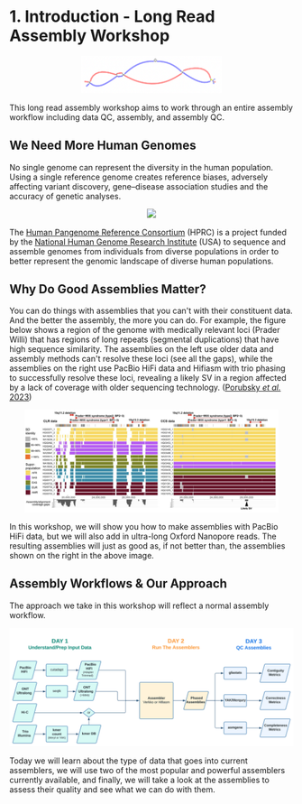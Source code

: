 # 1. Introduction - Long Read Assembly Workshop

<p align="center">
    <img src="https://github.com/human-pangenomics/hprc-tutorials/blob/GA-workshop/assembly/genomics_aotearoa/images/intro/HG002_bandage.png?raw=true" width="250"/>
</p>

This long read assembly workshop aims to work through an entire assembly workflow including data QC, assembly, and assembly QC.

## We Need More Human Genomes

No single genome can represent the diversity in the human population. Using a single reference genome creates reference biases, adversely affecting variant discovery, gene–disease association studies and the accuracy of genetic analyses.

<p align="center">
    <img src="https://s3-us-west-2.amazonaws.com/human-pangenomics/backup/logo-proof-full.png" width="450"/>
</p>

The [Human Pangenome Reference Consortium](https://humanpangenome.org) (HPRC) is a project funded by the [National Human Genome Research Institute](https://genome.gov) (USA) to sequence and assemble genomes from individuals from diverse populations in order to better represent the genomic landscape of diverse human populations.

## Why Do Good Assemblies Matter?

You can do things with assemblies that you can't with their constituent data. And the better the assembly, the more you can do. For example, the figure below shows a region of the genome with medically relevant loci (Prader Willi) that has regions of long repeats (segmental duplications) that have high sequence similarity. The assemblies on the left use older data and assembly methods can't resolve these loci (see all the gaps), while the assemblies on the right use PacBio HiFi data and Hifiasm with trio phasing to successfully resolve these loci, revealing a likely SV in a region affected by a lack of coverage with older sequencing technology. ([Porubsky _et al._ 2023](https://doi.org/10.1101/gr.277334.122))

<p align="center">
    <img src="https://github.com/human-pangenomics/hprc-tutorials/blob/GA-workshop/assembly/genomics_aotearoa/images/intro/Porubsky_Gaps_Figure1D.png?raw=true" width="450"/>
</p>

In this workshop, we will show you how to make assemblies with PacBio HiFi data, but we will also add in ultra-long Oxford Nanopore reads. The resulting assemblies will just as good as, if not better than, the assemblies shown on the right in the above image.

## Assembly Workflows & Our Approach

The approach we take in this workshop will reflect a normal assembly workflow.

<p align="center">
    <img src="https://github.com/human-pangenomics/hprc-tutorials/blob/GA-workshop/assembly/genomics_aotearoa/images/intro/Assembly_Workflow.svg?raw=true" width="750"/>
</p>

Today we will learn about the type of data that goes into current assemblers, we will use two of the most popular and powerful assemblers currently available, and finally, we will take a look at the assemblies to assess their quality and see what we can do with them.
